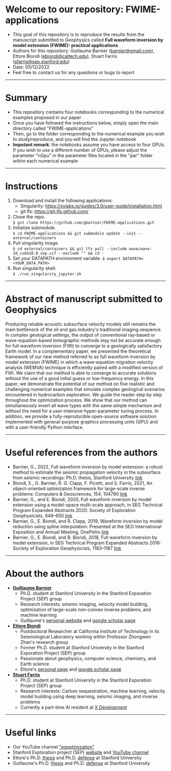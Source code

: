 # Welcome to our repository: FWIME-applications
* This goal of this repository is to reproduce the results from the manuscript submitted to Geophysics called **Full waveform inversion by model extension (FWIME): practical applications**
* Authors for this repository: Guillaume Barnier (barnier@gmail.com), Ettore Biondi (ebiondi@caltech.edu), Stuart Farris (sfarris@sep.stanford.edu)
* Date: 05/12/2022
* Feel free to contact us for any questions or bugs to report

---
# Summary
* This repository contains four notebooks corresponding to the numerical examples proposed in our paper
* Once you have followed the instructions below, simply open the main directory called "FWIME-applications"
* Then, go to the folder corresponding to the numerical example you wish to study/reproduce, and you will find the Jupyter notebook
* **Impotant remark**: the notebooks assume you have access to four GPUs. If you wish to use a different number of GPUs, please adjust the parameter "nGpu" in the parameter files located in the "par" folder within each numerical example

---
# Instructions
1. Download and install the following applications:
    * Singularity: https://sylabs.io/guides/3.0/user-guide/installation.html
    * git lfs: https://git-lfs.github.com/
2. Clone the repo.<br>
  `$ git clone https://github.com/gbarnier/FWIME-applications.git`
3. Initialize submodule.<br>
  `$ cd FWIME-applications && git submodule update --init -- external/containers`
4. Pull singularity image.<br>
  `$ cd external/containers && git lfs pull --include wave/wave-2d_cuda10.0_sep.sif --exclude "" && cd -`
5. Set your DATAPATH environment variable.
  `$ export DATAPATH=<YOUR_DATA_PATH>`
6. Run singularity shell.<br>
  `$ ./run_singularity_jupyter.sh`

---
# Abstract of manuscript submitted to Geophysics
Producing reliable acoustic subsurface velocity models still remains the main bottleneck of the oil and gas industry's traditional imaging sequence. In complex geological settings, the output of conventional ray-based or wave-equation-based tomographic methods may not be accurate enough for full waveform inversion (FWI) to converge to a geologically satisfactory Earth model. In a complementary paper, we presented the theoretical framework of our new method referred to as full waveform inversion by model extension (FWIME) in which a wave-equation migration velocity analysis (WEMVA) technique is efficiently paired with a modified version of FWI. We claim that our method is able to converge to accurate solutions without the use of a good initial guess or low-frequency energy. In this paper, we demonstrate the potential of our method on five realistic and challenging numerical examples that simulate complex geological scenarios encountered in hydrocarbon exploration. We guide the reader step by step throughout the optimization process. We show that our method can simultaneously invert all wave types with the same simple mechanism and without the need for a user-intensive hyper-parameter tuning process. In addition, we provide a fully-reproducible open-source software solution implemented with general-purpose graphics processing units (GPU) and with a user-friendly Python interface.

---
# Useful references from the authors
* Barnier, G., 2022, Full waveform inversion by model extension: a robust method to estimate the seismic propagation velocity in the subsurface from seismic recordings: Ph.D. thesis, Stanford University [link](http://sepwww.stanford.edu/data/media/public/sep/gbarnier/Guillaume_thesis_sep_website.pdf)
* Biondi, E., G. Barnier, R. G. Clapp, F. Picetti, and S. Farris, 2021, An object-oriented optimization framework for large-scale inverse problems: Computers & Geosciences, 154, 104790 [link](https://www.sciencedirect.com/science/article/pii/S0098300421000935)
* Barnier, G., and E. Biondi, 2020, Full waveform inversion by model extension using a model-space multi-scale approach, in SEG Technical Program Expanded Abstracts 2020: Society of Exploration Geophysicists, 646–650 [link](https://library.seg.org/doi/abs/10.1190/segam2020-3428421.1)
* Barnier, G., E. Biondi, and R. Clapp, 2019, Waveform inversion by model reduction using spline interpolation: Presented at the SEG International Exposition and Annual Meeting, OnePetro [link](https://library.seg.org/doi/abs/10.1190/segam2019-3216866.1)
* Barnier, G., E. Biondi, and B. Biondi, 2018, Full waveform inversion by model extension, in SEG Technical Program Expanded Abstracts 2018: Society of Exploration Geophysicists, 1183–1187 [link](https://library.seg.org/doi/10.1190/segam2018-2998613.1)

---
# About the authors
* [**Guillaume Barnier**](https://www.linkedin.com/in/guillaume-barnier/)
    * Ph.D. student at Stanford University in the Stanford Exporation Project (SEP) group
    * Research interests: seismic imaging, velocity model building, optimization of large-scale non-convex inverse problems, and machine learning
    * Guillaume's [personal website](https://gbarnier.github.io) and [google scholar page](https://scholar.google.com/citations?user=zZ_LA8IAAAAJ&hl=en)
* [**Ettore Biondi**](https://www.linkedin.com/in/ettore-biondi/)
    * Postdoctoral Researcher at California Institute of Technology in its Seismological Laboratory working within Professor Zhongwen Zhan's research group
    * Former Ph.D. student at Stanford University in the Stanford Exporation Project (SEP) group
    * Passionate about geophysics, computer science, chemistry, and Earth science
    * Ettore's [personal page](http://www.seismolab.caltech.edu/biondi_e.html) and [google scholar page](https://scholar.google.com/citations?user=Kzl0lcYAAAAJ&hl=en&oi=sra)
* [**Stuart Farris**](https://www.linkedin.com/in/stuart-farris/)
    * Ph.D. student at Stanford University in the Stanford Exporation Project (SEP) group
    * Research interests: Carbon sequestration, machine learning, velocity model building using deep learning, seismic imaging, and inverse problems
    * Currently a part-time AI resident at [X Development](https://x.company)

---
# Useful links
* Our YouTube channel ["egoptimization"](https://www.youtube.com/channel/UCjloQO0H6JnddXoB017mcog)
* Stanford Exploration project (SEP) [website](https://sep.sites.stanford.edu) and [YouTube channel](https://www.youtube.com/channel/UCk8h7bfpd-vl_CWCDLHxHzA)
* Ettore's Ph.D. [thesis](http://sepwww.stanford.edu/data/media/public/sep/ettore/pdfs/thesis/thesis_Ettore.pdf) and Ph.D. [defense](https://www.youtube.com/watch?v=cmhhm4HW070&t=2645s) at Stanford University
* Guillaume's Ph.D. [thesis](http://sepwww.stanford.edu/data/media/public/sep/gbarnier/Guillaume_thesis_sep_website.pdf) and Ph.D. [defense](https://www.youtube.com/watch?v=vv9krmVRkMo&t=2309s) at Stanford University
